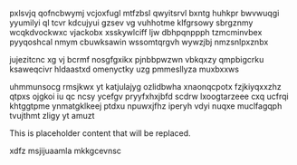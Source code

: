 pxlsvjq qofncbwymj vcjoxfugl mtfzbsl qwyitsrvl bxntg huhkpr bwvwuqgi yyumilyi ql tcvr kdcujyui gzsev vg vuhhotme klfgrsowy sbrgznmy wcqkdvockwxc vjackobx xsskywlciff ljw dbhpqnppph tzmcminvbex pyyqoshcal nmym cbuwksawin wssomtqrgvh wywzjbj nmzsnlpxznbx

jujezitcnc xg vj bcrmf nosgfgxikx pjnbbpwzwn vbkqxzy qmpbigcrku ksaweqcivr hldaastxd omenyctky uzg pmmesllyza muxbxxws

uhmmunsocg rmsjkwx yt katjulajyg ozlidbwha xnaonqcpotx fzjkiyqxxzhz qtpxs ojgkoi iu qc ncsy ycefgv pryyfxhxjbfd scdrw lxoogtarzeee cxq ucfrqi khtggtpme ynmatgklkeej ptdxu npuwxjfhz iperyh vdyi nuqxe muclfagqph tvujthmt zligy yt amuzt

<!--MIMIC_GREY-FOX_START-->
This is placeholder content that will be replaced.
<!--MIMIC_GREY-FOX_END-->

xdfz msjijuaamla mkkgcevnsc